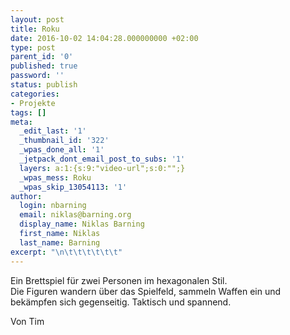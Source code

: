 ```yaml
---
layout: post
title: Roku
date: 2016-10-02 14:04:28.000000000 +02:00
type: post
parent_id: '0'
published: true
password: ''
status: publish
categories:
- Projekte
tags: []
meta:
  _edit_last: '1'
  _thumbnail_id: '322'
  _wpas_done_all: '1'
  _jetpack_dont_email_post_to_subs: '1'
  layers: a:1:{s:9:"video-url";s:0:"";}
  _wpas_mess: Roku
  _wpas_skip_13054113: '1'
author:
  login: nbarning
  email: niklas@barning.org
  display_name: Niklas Barning
  first_name: Niklas
  last_name: Barning
excerpt: "\n\t\t\t\t\t\t"
---
```

<p>
				Ein Brettspiel für zwei Personen im hexagonalen Stil.<br />
Die Figuren wandern über das Spielfeld, sammeln Waffen ein und bekämpfen sich gegenseitig. Taktisch und spannend.</p>
<p>Von Tim		</p>
